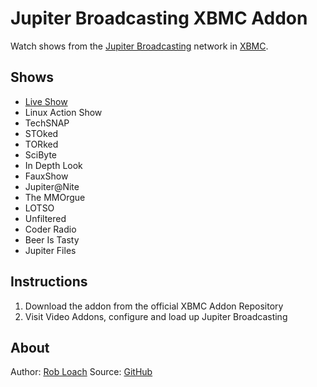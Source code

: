Jupiter Broadcasting XBMC Addon
===============================
Watch shows from the [Jupiter Broadcasting](http://jupiterbroadcasting.com) network in [XBMC](http://xbmc.org/).

Shows
-----
* [Live Show](http://jblive.tv)
* Linux Action Show
* TechSNAP
* STOked
* TORked
* SciByte
* In Depth Look
* FauxShow
* Jupiter@Nite
* The MMOrgue
* LOTSO
* Unfiltered
* Coder Radio
* Beer Is Tasty
* Jupiter Files

Instructions
------------
1. Download the addon from the official XBMC Addon Repository
2. Visit Video Addons, configure and load up Jupiter Broadcasting

About
-----
Author: [Rob Loach](http://robloach.net)
Source: [GitHub](http://github.com/RobLoach/plugin.video.jupiterbroadcasting/)
